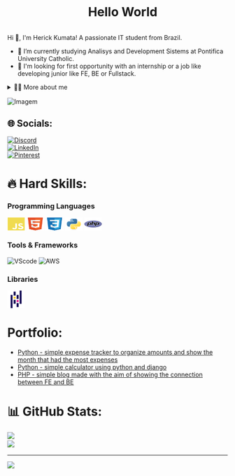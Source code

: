 <div id="user-content-toc">
  <ul align="center">
    <summary><h1 style="display: inline-block">Hello World</h1></summary>
</div>

<!-- Presentation -->
<p>
  Hi 👋, I'm Herick Kumata! A passionate IT student from Brazil.

  - 🌱 I’m currently studying Analisys and Development Sistems at Pontifica University Catholic.
  - 🔭 I'm looking for first opportunity with an internship or a job like developing junior like FE, BE or Fullstack.
</p>

<!-- Dropdown -->
<details>
  <summary>👨‍💻 More about me</summary>

  - 💬 I am 22 years old, currently living in Brazil. I have intermediate in English and have experience with create basic API's, Login register, Data Analisys.
      - I started my studies during the Pandemic in 2021, where I had my first contact with the area of programming. Nowadays, I'm looking for new ways to improve the way I study programming and where I can apply them.
    
  - ⚡I really like playing fps and RPG games; practice physical activities, such as gym and muai thai; traveling would be my first hobby if I had the money XD and I love studying while listening to lofi music. I'm sure this helps a lot to identify who Herick is.
    
      - Good interpersonal and team communication, developed during projects delivered in college subjects;
      - Ability to adapt, learn quickly  and resilient in dynamic environments learned during the group project on logical reasoning;
      - A person who was always positive and had a lot of empathy, he owed the volunteer work done within Seicho-no-ie;
      - Always helping people when he has knowledge on the subject, developed during the 1st semester at college until the 3rd semester (where I am currently).
      
<p align="center">
  <a href="https://github.com/kittinan/spotify-github-profile">
    <img src="https://spotify-github-profile.vercel.app/api/view?uid=v9ru7sbp9ghdh0tv180i8ljl0&cover_image=true&theme=default&show_offline=false&background_color=121212&interchange=false" alt="Spotify GitHub Profile" width="300" />
  </a>
</p>


</details>

<!-- GIF -->
<p align="left">
  <img align="center" src="https://github.com/VariableBee/VariableBee/assets/77739311/4e9f41af-6b57-49a7-b15a-74322e96b4d7" alt="Imagem">
</p>

## 🌐 Socials:
[![Discord](https://img.shields.io/badge/Discord-%237289DA.svg?logo=discord&logoColor=white)](https://discord.gg/cakis_cakis) <br>
[![LinkedIn](https://img.shields.io/badge/LinkedIn-%230077B5.svg?logo=linkedin&logoColor=white)](https://linkedin.com/in/https://www.linkedin.com/in/herick-kumata/) <br>
[![Pinterest](https://img.shields.io/badge/Pinterest-%23E60023.svg?logo=Pinterest&logoColor=white)](https://pinterest.com/https://br.pinterest.com/herickkumata/) 

# 🔥 Hard Skills:

  <div style="flex-basis: 48%;">
    <h3>Programming Languages</h3>
    <img align="center" alt="Js" height="30" width="40" src="https://raw.githubusercontent.com/devicons/devicon/master/icons/javascript/javascript-plain.svg">
    <img align="center" alt="HTML" height="30" width="40" src="https://raw.githubusercontent.com/devicons/devicon/master/icons/html5/html5-original.svg">
    <img align="center" alt="CSS" height="30" width="40" src="https://raw.githubusercontent.com/devicons/devicon/master/icons/css3/css3-original.svg">
    <img align="center" alt="Python" height="30" width="40" src="https://raw.githubusercontent.com/devicons/devicon/master/icons/python/python-original.svg">
    <img align="center" alto="PhP" height="30" width="40" src="https://raw.githubusercontent.com/devicons/devicon/master/icons/php/php-original.svg">
  </div>
  
  <!-- Skills: Tools & Frameworks -->
  <div style="flex-basis: 48%;">
    <h3>Tools & Frameworks</h3>
    <img align="center" alt="VScode" height="30" width="40" src="https://cdn.jsdelivr.net/gh/devicons/devicon/icons/vscode/vscode-original.svg">
    <img align="center" alt="AWS" height="30" width="40" src="https://cdn.jsdelivr.net/gh/devicons/devicon/icons/amazonwebservices/amazonwebservices-original.svg">
  </div>
  
  <!-- Skills: Libraries -->
  <div style="flex-basis: 48%;">
    <h3>Libraries</h3>
    <img align="center" alt="Pandas" src="https://raw.githubusercontent.com/devicons/devicon/2ae2a900d2f041da66e950e4d48052658d850630/icons/pandas/pandas-original.svg" alt="pandas" width="40" height="40"/>
  </div>

  # Portfolio:
- [Python - simple expense tracker to organize amounts and show the month that had the most expenses](https://github.com/haykCAKI/django)
- [Python - simple calculator using python and django](https://github.com/haykCAKI/django-calculator)
- [PHP - simple blog made with the aim of showing the connection between FE and BE](https://github.com/haykCAKI/university_project_PHP)

  
# 📊 GitHub Stats:
![](https://github-readme-stats.vercel.app/api?username=haykCAKI&theme=dark&hide_border=false&include_all_commits=false&count_private=false)<br/>
![](https://github-readme-stats.vercel.app/api/top-langs/?username=haykCAKI&theme=dark&hide_border=false&include_all_commits=false&count_private=false&layout=compact)

---
[![](https://visitcount.itsvg.in/api?id=haykCAKI&icon=0&color=0)](https://visitcount.itsvg.in)

